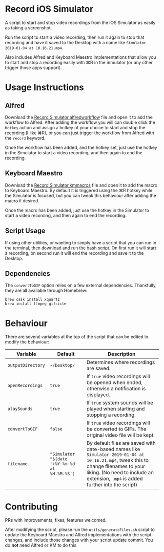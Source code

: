 # Record iOS Simulator
A script to start and stop video recordings from the iOS Simulator as easily as taking a screenshot.

Run the script to start a video recording, then run it again to stop that recording and have it saved to the Desktop with a name like `Simulator 2019-01-04 at 10.16.21.mp4`.

Also includes Alfred and Keyboard Maestro implementations that allow you to start and stop a recording easily with ⌘R in the Simulator (or any other trigger those apps support).

# Usage Instructions

## Alfred
Download the [Record Simulator.alfredworkflow](https://github.com/alexp2ad/record-ios-simulator/raw/master/Record%20Simulator.alfredworkflow) file and open it to add the workflow to Alfred. After adding the workflow you will can double click the `Hotkey` action and assign a hotkey of your choice to start and stop the recording (I like ⌘R), or you can just trigger the workflow from Alfred with the `record` keyword.

Once the workflow has been added, and the hotkey set, just use the hotkey in the Simulator to start a video recording, and then again to end the recording.

## Keyboard Maestro
Download the [Record Simulator.kmmacros](https://github.com/alexp2ad/record-ios-simulator/raw/master/Record%20Simulator.kmmacros) file and open it to add the macro to Keyboard Maestro. By default it is triggered using the ⌘R hotkey while the Simulator is focused, but you can tweak this behaviour after adding the macro if desired.

Once the macro has been added, just use the hotkey in the Simulator to start a video recording, and then again to end the recording.

## Script Usage
If using other utilities, or wanting to simply have a script that you can run in the terminal, then download and run the bash script. On first run it will start a recording, on second run it will end the recording and save it to the Desktop.

## Dependencies
The `convertToGIF` option relies on a few external dependencies. Thankfully, they are all available through Homebrew:

    brew cask install xquartz
    brew install ffmpeg gifsicle

# Behaviour
There are several variables at the top of the script that can be edited to modify the behaviour:

| Variable | Default | Description |
| --- | --- | --- |
| `outputDirectory` | `~/Desktop/` | Determines where recordings are saved. |
| `openRecordings` | `true` | If `true` video recordings will be opened when ended, otherwise a notification is displayed. |
| `playSounds` | `true` | If `true` system sounds will be played when starting and stopping a recording. |
| `convertToGIF` | `false` | If `true` video recordings will be converted to GIFs. The original video file will be kept. |
| `filename` | `"Simulator "$(date '+%Y-%m-%d at %H.%M.%S')` | By default files are saved with date-based names like `Simulator 2019-01-04 at 10.16.21.mp4`, tweak this to change filenames to your liking. (No need to include an extension, `.mp4` is added further into the script) |

# Contributing

PRs with improvements, fixes, features welcomed.

After modifying the script, please run the `utils/generateFiles.sh` script to update the Keyboard Maestro and Alfred implementations with the script changes, and include those changes with your script update commit. You do __not__ need Alfred or KM to do this.